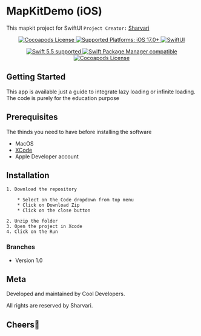 # MapKitDemo  (iOS)
This mapkit project for SwiftUI
`Project Creator:` [Sharvari](http://sharvari.dev/)

<p align="center">
  <a href="https://www.swift.org/LICENSE.txt">
    <img alt="Cocoapods License" src="https://img.shields.io/cocoapods/l/Firebase">
  </a>
  <a href="Platforms">
    <img src="https://img.shields.io/badge/%20build-iOS%2017%2B-brightgreen?label=platforms" alt="Supported Platforms: iOS 17.0+" />
  </a>
  <a href="framework">
    <img src="https://img.shields.io/badge/%20build-SwiftUI-purple?label=framework" alt="SwiftUI" />
  </a>
</p>

<p align="center">
  <a href="https://github.com/apple/swift">
    <img src="https://img.shields.io/badge/Swift-5.5-orange.svg" alt="Swift 5.5 supported">
  </a>
  <a href="https://swift.org/package-manager/">
    <img src="https://img.shields.io/badge/Swift_Package_Manager-compatible-orange?style=flat-square" alt="Swift Package Manager compatible">
  </a>
  <a href="https://img.shields.io/cocoapods/l/:spec">
    <img alt="Cocoapods License" src="https://img.shields.io/badge/%20build-pods-red?label=plugins">
  </a>
</p>


## Getting Started

This app is available just a guide to integrate lazy loading or infinite loading.
The code is purely for the education purpose


## Prerequisites

The thinds you need to have before installing the software

* MacOS
* [XCode](https://apps.apple.com/ca/app/xcode/id497799835?mt=12)
* Apple Developer account

## Installation 

```
1. Download the repository

    * Select on the Code dropdown from top menu
    * Click on Download Zip
    * Click on the close button

2. Unzip the folder
3. Open the project in Xcode
4. Click on the Run
```

### Branches
* Version 1.0

## Meta

Developed and maintained by Cool Developers.

All rights are reserved by Sharvari.

## Cheers🥂



